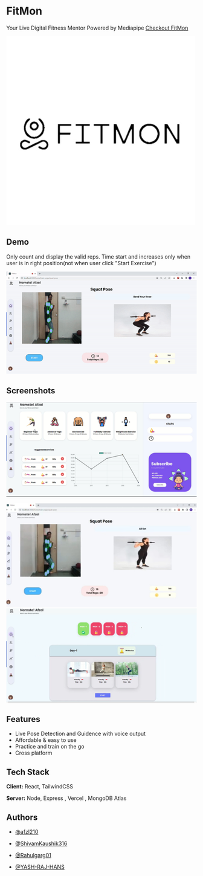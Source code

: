 
# FitMon

Your Live Digital Fitness Mentor Powered by Mediapipe [Checkout FitMon](https://youtu.be/wqPwWapu9sc)

![LOGO](https://raw.githubusercontent.com/AFZL210/FitMon-app/main/src/media/logoo.jpg)




## Demo
Only count and display the valid reps.
Time start and increases only when user is in right position(not when user click "Start Exercise")

![](https://raw.githubusercontent.com/AFZL210/FitMon-app/main/src/media/brandIcons/ezgif.com-gif-maker.gif)


## Screenshots

![App Screenshot](https://raw.githubusercontent.com/AFZL210/FitMon-app/main/src/media/Dashboard%20Image.png)






![App Screenshot](https://raw.githubusercontent.com/AFZL210/FitMon-app/main/src/media/two.jpg)
![App Screenshot](https://raw.githubusercontent.com/AFZL210/FitMon-app/main/src/media/WeekData%20Image.png)



## Features

- Live Pose Detection and Guidence with voice output
- Affordable & easy to use
- Practice and train on the go
- Cross platform

## Tech Stack

**Client:** React, TailwindCSS

**Server:** Node, Express , Vercel , MongoDB Atlas


## Authors

- [@afzl210](https://github.com/AFZL210)
- [@ShivamKaushik316](https://github.com/ShivamKaushik316)

- [@Rahulgarg01](https://github.com/Rahulgarg01)
- [@YASH-RAJ-HANS](https://github.com/YASH-RAJ-HANS)

